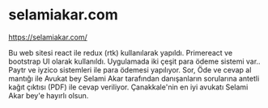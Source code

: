 # selamiakar.com
https://selamiakar.com/

Bu web sitesi react ile redux (rtk) kullanılarak yapıldı. Primereact ve bootstrap UI olarak kullanıldı.
Uygulamada iki çeşit para ödeme sistemi var.. Paytr ve iyzico sistemleri ile para ödemesi yapılıyor.
Sor, Öde ve cevap al mantığı ile Avukat bey Selami Akar tarafından danışanların sorularına antetli kağıt çıktısı (PDF) ile cevap veriliyor.
Çanakkale'nin en iyi avukatı Selami Akar bey'e hayırlı olsun.

